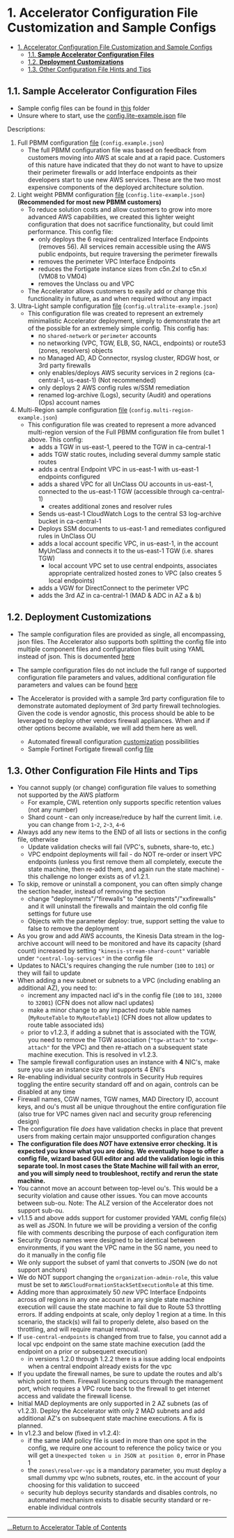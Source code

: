 # 1. Accelerator Configuration File Customization and Sample Configs

- [1. Accelerator Configuration File Customization and Sample Configs](#1-accelerator-configuration-file-customization-and-sample-configs)
  - [1.1. **Sample Accelerator Configuration Files**](#11-sample-accelerator-configuration-files)
  - [1.2. **Deployment Customizations**](#12-deployment-customizations)
  - [1.3. Other Configuration File Hints and Tips](#13-other-configuration-file-hints-and-tips)

## 1.1. **Sample Accelerator Configuration Files**

- Sample config files can be found in [this](../../reference-artifacts/SAMPLE_CONFIGS/) folder
- Unsure where to start, use the [config.lite-example.json](../../reference-artifacts/SAMPLE_CONFIGS/config.lite-example.json) file

Descriptions:

1. Full PBMM configuration [file](../../reference-artifacts/SAMPLE_CONFIGS/config.example.json) (`config.example.json`)
   - The full PBMM configuration file was based on feedback from customers moving into AWS at scale and at a rapid pace. Customers of this nature have indicated that they do not want to have to upsize their perimeter firewalls or add Interface endpoints as their developers start to use new AWS services. These are the two most expensive components of the deployed architecture solution.
2. Light weight PBMM configuration [file](../../reference-artifacts/SAMPLE_CONFIGS/config.lite-example.json) (`config.lite-example.json`) **(Recommended for most new PBMM customers)**
   - To reduce solution costs and allow customers to grow into more advanced AWS capabilities, we created this lighter weight configuration that does not sacrifice functionality, but could limit performance. This config file:
     - only deploys the 6 required centralized Interface Endpoints (removes 56). All services remain accessible using the AWS public endpoints, but require traversing the perimeter firewalls
     - removes the perimeter VPC Interface Endpoints
     - reduces the Fortigate instance sizes from c5n.2xl to c5n.xl (VM08 to VM04)
     - removes the Unclass ou and VPC
   - The Accelerator allows customers to easily add or change this functionality in future, as and when required without any impact
3. Ultra-Light sample configuration [file](../../reference-artifacts/SAMPLE_CONFIGS/config.ultralite-example.json) (`config.ultralite-example.json`)
   - This configuration file was created to represent an extremely minimalistic Accelerator deployment, simply to demonstrate the art of the possible for an extremely simple config. This config has:
     - no `shared-network` or `perimeter` accounts
     - no networking (VPC, TGW, ELB, SG, NACL, endpoints) or route53 (zones, resolvers) objects
     - no Managed AD, AD Connector, rsyslog cluster, RDGW host, or 3rd party firewalls
     - only enables/deploys AWS security services in 2 regions (ca-central-1, us-east-1) (Not recommended)
     - only deploys 2 AWS config rules w/SSM remediation
     - renamed log-archive (Logs), security (Audit) and operations (Ops) account names
4. Multi-Region sample configuration [file](../../reference-artifacts/SAMPLE_CONFIGS/config.multi-region-example.json) (`config.multi-region-example.json`)
   - This configuration file was created to represent a more advanced multi-region version of the Full PBMM configuration file from bullet 1 above. This config:
     - adds a TGW in us-east-1, peered to the TGW in ca-central-1
     - adds TGW static routes, including several dummy sample static routes
     - adds a central Endpoint VPC in us-east-1 with us-east-1 endpoints configured
     - adds a shared VPC for all UnClass OU accounts in us-east-1, connected to the us-east-1 TGW (accessible through ca-central-1)
       - creates additional zones and resolver rules
     - Sends us-east-1 CloudWatch Logs to the central S3 log-archive bucket in ca-central-1
     - Deploys SSM documents to us-east-1 and remediates configured rules in UnClass OU
     - adds a local account specific VPC, in us-east-1, in the account MyUnClass and connects it to the us-east-1 TGW (i.e. shares TGW)
       - local account VPC set to use central endpoints, associates appropriate centralized hosted zones to VPC (also creates 5 local endpoints)
     - adds a VGW for DirectConnect to the perimeter VPC
     - adds the 3rd AZ in ca-central-1 (MAD & ADC in AZ a & b)

## 1.2. **Deployment Customizations**

- The sample configuration files are provided as single, all encompassing, json files. The Accelerator also supports both splitting the config file into multiple component files and configuration files built using YAML instead of json. This is documented [here](./multi-file-config-capabilities.md)

- The sample configuration files do not include the full range of supported configuration file parameters and values, additional configuration file parameters and values can be found [here](../../reference-artifacts/SAMPLE_CONFIGS/sample_snippets.md)

- The Accelerator is provided with a sample 3rd party configuration file to demonstrate automated deployment of 3rd party firewall technologies. Given the code is vendor agnostic, this process should be able to be leveraged to deploy other vendors firewall appliances. When and if other options become available, we will add them here as well.
  - Automated firewall configuration [customization](../../reference-artifacts/SAMPLE_CONFIGS/firewall_file_available_variables.md) possibilities
  - Sample Fortinet Fortigate firewall config [file](../../reference-artifacts/Third-Party/firewall-example.txt)

## 1.3. Other Configuration File Hints and Tips

- You cannot supply (or change) configuration file values to something not supported by the AWS platform
  - For example, CWL retention only supports specific retention values (not any number)
  - Shard count - can only increase/reduce by half the current limit. i.e. you can change from `1`-`2`, `2`-`3`, `4`-`6`
- Always add any new items to the END of all lists or sections in the config file, otherwise
  - Update validation checks will fail (VPC's, subnets, share-to, etc.)
  - VPC endpoint deployments will fail - do NOT re-order or insert VPC endpoints (unless you first remove them all completely, execute the state machine, then re-add them, and again run the state machine) - this challenge no longer exists as of v1.2.1.
- To skip, remove or uninstall a component, you can often simply change the section header, instead of removing the section
  - change "deployments"/"firewalls" to "deployments"/"xxfirewalls" and it will uninstall the firewalls and maintain the old config file settings for future use
  - Objects with the parameter deploy: true, support setting the value to false to remove the deployment
- As you grow and add AWS accounts, the Kinesis Data stream in the log-archive account will need to be monitored and have its capacity (shard count) increased by setting `"kinesis-stream-shard-count"` variable under `"central-log-services"` in the config file
- Updates to NACL's requires changing the rule number (`100` to `101`) or they will fail to update
- When adding a new subnet or subnets to a VPC (including enabling an additional AZ), you need to:
  - increment any impacted nacl id's in the config file (`100` to `101`, `32000` to `32001`) (CFN does not allow nacl updates)
  - make a minor change to any impacted route table names (`MyRouteTable` to `MyRouteTable1`) (CFN does not allow updates to route table associated ids)
  - prior to v1.2.3, if adding a subnet that is associated with the TGW, you need to remove the TGW association (`"tgw-attach"` to `"xxtgw-attach"` for the VPC) and then re-attach on a subsequent state machine execution. This is resolved in v1.2.3.
- The sample firewall configuration uses an instance with **4** NIC's, make sure you use an instance size that supports 4 ENI's
- Re-enabling individual security controls in Security Hub requires toggling the entire security standard off and on again, controls can be disabled at any time
- Firewall names, CGW names, TGW names, MAD Directory ID, account keys, and ou's must all be unique throughout the entire configuration file (also true for VPC names given nacl and security group referencing design)
- The configuration file _does_ have validation checks in place that prevent users from making certain major unsupported configuration changes
- **The configuration file does _NOT_ have extensive error checking. It is expected you know what you are doing. We eventually hope to offer a config file, wizard based GUI editor and add the validation logic in this separate tool. In most cases the State Machine will fail with an error, and you will simply need to troubleshoot, rectify and rerun the state machine.**
- You cannot move an account between top-level ou's. This would be a security violation and cause other issues. You can move accounts between sub-ou. Note: The ALZ version of the Accelerator does not support sub-ou.
- v1.1.5 and above adds support for customer provided YAML config file(s) as well as JSON. In future we will be providing a version of the config file with comments describing the purpose of each configuration item
- Security Group names were designed to be identical between environments, if you want the VPC name in the SG name, you need to do it manually in the config file
- We only support the subset of yaml that converts to JSON (we do not support anchors)
- We do NOT support changing the `organization-admin-role`, this value must be set to `AWSCloudFormationStackSetExecutionRole` at this time.
- Adding more than approximately 50 _new_ VPC Interface Endpoints across _all_ regions in any one account in any single state machine execution will cause the state machine to fail due to Route 53 throttling errors. If adding endpoints at scale, only deploy 1 region at a time. In this scenario, the stack(s) will fail to properly delete, also based on the throttling, and will require manual removal.
- If `use-central-endpoints` is changed from true to false, you cannot add a local vpc endpoint on the same state machine execution (add the endpoint on a prior or subsequent execution)
  - in versions 1.2.0 through 1.2.2 there is a issue adding local endpoints when a central endpoint already exists for the vpc
- If you update the firewall names, be sure to update the routes and alb's which point to them. Firewall licensing occurs through the management port, which requires a VPC route back to the firewall to get internet access and validate the firewall license.
- Initial MAD deployments are only supported in 2 AZ subnets (as of v1.2.3). Deploy the Accelerator with only 2 MAD subnets and add additional AZ's on subsequent state machine executions. A fix is planned.
- In v1.2.3 and below (fixed in v1.2.4):
  - if the same IAM policy file is used in more than one spot in the config, we require one account to reference the policy twice or you will get a `Unexpected token u in JSON at position 0,` error in Phase 1
  - the `zones\resolver-vpc` is a mandatory parameter, you must deploy a small dummy vpc w/no subnets, routes, etc. in the account of your choosing for this validation to succeed
  - security hub deploys security standards and disables controls, no automated mechanism exists to disable security standard or re-enable individual controls

---

[...Return to Accelerator Table of Contents](../index.md)
